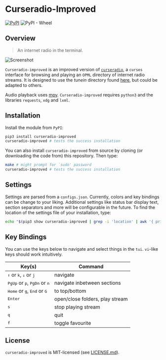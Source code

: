 # Curseradio-Improved
[![PyPI](https://img.shields.io/pypi/v/curseradio-improved.svg)](https://pypi.org/project/curseradio-improved/)
![PyPI - Wheel](https://img.shields.io/pypi/wheel/curseradio-improved.svg)

## Overview
> An internet radio in the terminal.

![Screenshot](./assets/curseradio-improved.png)

`Curseradio-improved` is an improved version of [`curseradio`](https://github.com/chronitis/curseradio), a `curses` interface for browsing and playing an `OPML` directory of internet radio streams. It is designed to use the *tunein* directory found [here](http://opml.radiotime.com/), but could be adapted to others.

Audio playback uses [mpv](http://mpv.io/). `Curseradio-improved` requires `python3` and the libraries `requests`, `xdg` and `lxml`.

## Installation
Install the module from `PyPI`:
```bash
pip3 install curseradio-improved
curseradio-improved # tests the success installation
```

You can also install `curseradio-improved` from source by cloning (or downloading the code from) this repository. Then type:
```bash
make # might prompt for `sudo' password
curseradio-improved # tests the success installation
```

## Settings
Settings are parsed from a `configs.json`. Currently, colors and key bindings can be change to your liking. Additional settings like status bar display text, section separators and more will be configurable in the future. To find the location of the settings file of your installation, type:

```bash
echo "$(pip3 show curseradio-improved | grep -i 'location' | awk '{ print $2 }')/curseradio_improved/configs.json"
```

## Key Bindings
You can use the keys below to navigate and select things in the `tui`. `vi`-like keys should work intuitively.

Key(s)                                                           |                         Command
-----------------------------------------------------------------|--------------------------------
<kbd>↑</kbd> or <kbd>k</kbd>, <kbd>↓</kbd> or <kbd>j</kbd>       |                        navigate
<kbd>PgUp</kbd> or <kbd>p</kbd>, <kbd>PgDn</kbd> or <kbd>n</kbd> |     navigate inbetween sections
<kbd>Home</kbd> or <kbd>g</kbd>, <kbd>End</kbd> or <kbd>G</kbd>  |                   to top/bottom
<kbd>Enter</kbd>                                                 | open/close folders, play stream
<kbd>s</kbd>                                                     |             stop playing stream
<kbd>q</kbd>                                                     |                            quit
<kbd>f</kbd>                                                     |                toggle favourite

## License
`curseradio-improved` is MIT-licensed (see [LICENSE.md](./LICENSE.md)).
